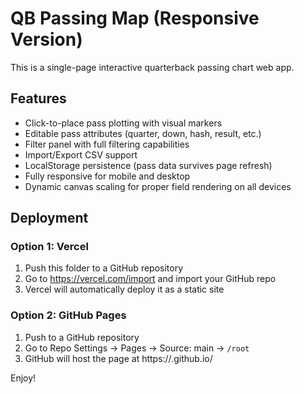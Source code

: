 # QB Passing Map (Responsive Version)

This is a single-page interactive quarterback passing chart web app.

## Features
- Click-to-place pass plotting with visual markers
- Editable pass attributes (quarter, down, hash, result, etc.)
- Filter panel with full filtering capabilities
- Import/Export CSV support
- LocalStorage persistence (pass data survives page refresh)
- Fully responsive for mobile and desktop
- Dynamic canvas scaling for proper field rendering on all devices

## Deployment

### Option 1: Vercel
1. Push this folder to a GitHub repository
2. Go to https://vercel.com/import and import your GitHub repo
3. Vercel will automatically deploy it as a static site

### Option 2: GitHub Pages
1. Push to a GitHub repository
2. Go to Repo Settings → Pages → Source: main → `/root`
3. GitHub will host the page at https://<your-username>.github.io/<repo-name>

Enjoy!
